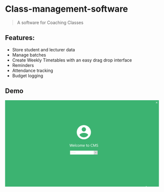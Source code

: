 # Class-management-software

> A software for Coaching Classes

## Features:
* Store student and lecturer data
* Manage batches
* Create Weekly Timetables with an easy drag drop interface
* Reminders
* Attendance tracking
* Budget logging

## Demo
![Alt text](Screenshots/Demo.gif "Demo")
